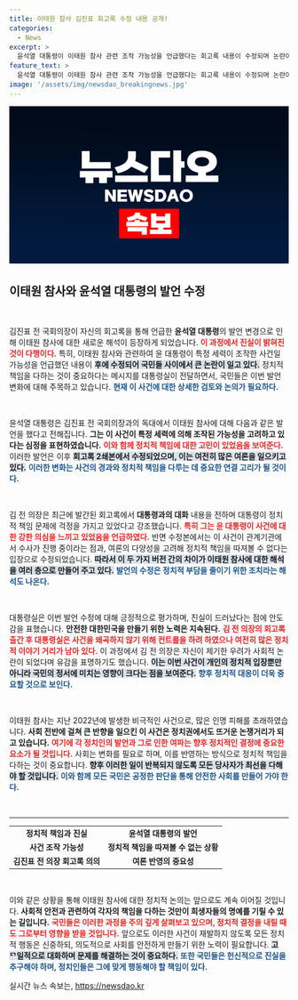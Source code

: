 ```yaml
---
title: 이태원 참사 김진표 회고록 수정 내용 공개!
categories:
  - News
excerpt: >
  윤석열 대통령이 이태원 참사 관련 조작 가능성을 언급했다는 회고록 내용이 수정되며 논란이 지속되고 있다. 대통령실은 진실을 밝힌 것에 대해 다행이라는 입장을 밝혔다. 이 사건의 책임 여부를 둘러싼 새로운 시선이 주목받고 있다.
feature_text: >
  윤석열 대통령이 이태원 참사 관련 조작 가능성을 언급했다는 회고록 내용이 수정되며 논란이 지속되고 있다. 대통령실은 진실을 밝힌 것에 대해 다행이라는 입장을 밝혔다. 이 사건의 책임 여부를 둘러싼 새로운 시선이 주목받고 있다.
image: '/assets/img/newsdao_breakingnews.jpg'
---
```


<p><img src="/assets/img/newsdao_breakingnews.jpg" alt="bookingtag 속보" /></p>

<h2 data-ke-size="size26">이태원 참사와 윤석열 대통령의 발언 수정</h2>

<p data-ke-size="size16">&nbsp;</p>

<p>김진표 전 국회의장이 자신의 회고록을 통해 언급한 <b>윤석열 대통령</b>의 발언 변경으로 인해 이태원 참사에 대한 새로운 해석이 등장하게 되었습니다. <b><span style="color: #ee2323;">이 과정에서 진실이 밝혀진 것이 다행이다.</span></b> 특히, 이태원 참사와 관련하여 윤 대통령이 특정 세력이 조작한 사건일 가능성을 언급했던 내용이 <b><span style="background-color: #21538527;">후에 수정되어 국민들 사이에서 큰 논란이 일고 있다.</span></b> 정치적 책임을 다하는 것이 중요하다는 메시지를 대통령실이 전달하면서, 국민들은 이번 발언 변화에 대해 주목하고 있습니다. <b><span style="color: #1a5490;">현재 이 사건에 대한 상세한 검토와 논의가 필요하다.</span></b></p>

<p data-ke-size="size16">&nbsp;</p>

<p>윤석열 대통령은 김진표 전 국회의장과의 독대에서 이태원 참사에 대해 다음과 같은 발언을 했다고 전해집니다. <b>그는 이 사건이 특정 세력에 의해 조작된 가능성을 고려하고 있다는 심정을 표현하였습니다.</b> <b><span style="color: #ee2323;">이와 함께 정치적 책임에 대한 고민이 있었음을 보여준다.</span></b> 이러한 발언은 이후 <b><span style="background-color: #21538527;">회고록 2쇄본에서 수정되었으며, 이는 여전히 많은 여론을 일으키고 있다.</span></b> <b><span style="color: #1a5490;">이러한 변화는 사건의 경과와 정치적 책임을 다루는 데 중요한 연결 고리가 될 것이다.</span></b></p>

<p data-ke-size="size16">&nbsp;</p>

<p>김 전 의장은 최근에 발간된 회고록에서 <b>대통령과의 대화</b> 내용을 전하며 대통령이 정치적 책임 문제에 걱정을 가지고 있었다고 강조했습니다. <b><span style="color: #ee2323;">특히 그는 윤 대통령이 사건에 대한 강한 의심을 느끼고 있었음을 언급하였다.</span></b> 반면 수정본에서는 이 사건이 관계기관에서 수사가 진행 중이라는 점과, 여론의 다양성을 고려해 정치적 책임을 따져볼 수 없다는 입장으로 수정되었습니다. <b><span style="background-color: #21538527;">따라서 이 두 가지 버전 간의 차이가 이태원 참사에 대한 해석을 여러 층으로 만들어 주고 있다.</span></b> <b><span style="color: #1a5490;">발언의 수정은 정치적 부담을 줄이기 위한 조치라는 해석도 나온다.</span></b></p>

<p data-ke-size="size16">&nbsp;</p>

<p>대통령실은 이번 발언 수정에 대해 긍정적으로 평가하며, 진실이 드러났다는 점에 안도감을 표했습니다. <b>안전한 대한민국을 만들기 위한 노력은 지속된다.</b> <b><span style="color: #ee2323;">김 전 의장의 회고록 출간 후 대통령실은 사건을 왜곡하지 않기 위해 컨트롤을 하려 하였으나 여전히 많은 정치적 이야기 거리가 남아 있다.</span></b> 이 과정에서 김 전 의장은 자신이 제기한 우려가 사회적 논란이 되었다며 유감을 표명하기도 했습니다. <b><span style="background-color: #21538527;">이는 이번 사건이 개인의 정치적 입장뿐만 아니라 국민의 정서에 미치는 영향이 크다는 점을 보여준다.</span></b> <b><span style="color: #1a5490;">향후 정치적 대응이 더욱 중요할 것으로 보인다.</span></b></p>

<p data-ke-size="size16">&nbsp;</p>

<p>이태원 참사는 지난 2022년에 발생한 비극적인 사건으로, 많은 인명 피해를 초래하였습니다. <b>사회 전반에 걸쳐 큰 반향을 일으킨 이 사건은 정치권에서도 뜨거운 논쟁거리가 되고 있습니다.</b> <b><span style="color: #ee2323;">여기에 각 정치인의 발언과 그로 인한 여파는 향후 정치적인 결정에 중요한 요소가 될 것입니다.</span></b> 사회는 변화를 필요로 하며, 이를 반영하는 방식으로 정치적 책임을 다하는 것이 중요합니다. <b><span style="background-color: #21538527;">향후 이러한 일이 반복되지 않도록 모든 당사자가 최선을 다해야 할 것입니다.</span></b> <b><span style="color: #1a5490;">이와 함께 모든 국민은 공정한 판단을 통해 안전한 사회를 만들어 가야 한다.</span></b></p>

<p data-ke-size="size16">&nbsp;</p>

<hr>

<table style="width: 100%; border-collapse: collapse;">
 <tr>
  <td style="text-align: center; height: 17px;"><b>정치적 책임과 진실</b></td>
  <td style="text-align: center; height: 17px;"><b>윤석열 대통령의 발언</b></td>
 </tr>
 <tr>
  <td style="text-align: center; height: 17px;"><b>사건 조작 가능성</b></td>
  <td style="text-align: center; height: 17px;"><b>정치적 책임을 따져볼 수 없는 상황</b></td>
 </tr>
 <tr>
  <td style="text-align: center; height: 17px;"><b>김진표 전 의장 회고록 의의</b></td>
  <td style="text-align: center; height: 17px;"><b>여론 반영의 중요성</b></td>
 </tr>
</table>

<p data-ke-size="size16">&nbsp;</p>

<p>이와 같은 상황을 통해 이태원 참사에 대한 정치적 논의는 앞으로도 계속 이어질 것입니다. <b>사회적 안전과 관련하여 각자의 책임을 다하는 것만이 희생자들의 명예를 기릴 수 있는 길입니다.</b> <b><span style="color: #ee2323;">국민들은 이러한 과정을 주의 깊게 살펴보고 있으며, 정치적 결정을 내릴 때도 그로부터 영향을 받을 것입니다.</span></b> 앞으로도 이러한 사건이 재발하지 않도록 모든 정치적 행동은 신중하되, 의도적으로 사회를 안전하게 만들기 위한 노력이 필요합니다. <b><span style="background-color: #21538527;">고ᄗ일적으로 대화하며 문제를 해결하는 것이 중요하다.</span></b> <b><span style="color: #1a5490;">또한 국민들은 헌신적으로 진실을 추구해야 하며, 정치인들은 그에 맞게 행동해야 할 책임이 있다.</span></b></p>
실시간 뉴스 속보는, <a href="https://newsdao.kr" rel="dofollow">https://newsdao.kr</a>


